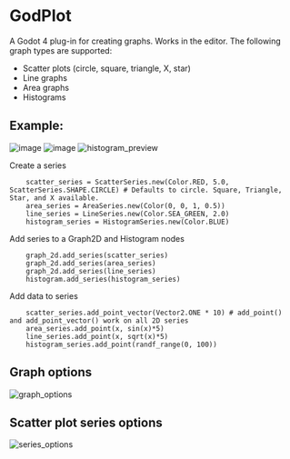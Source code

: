 # GodPlot
A Godot 4 plug-in for creating graphs. Works in the editor. The following graph types are supported:
- Scatter plots (circle, square, triangle, X, star)
- Line graphs
- Area graphs
- Histograms

## Example: 
![image](https://github.com/user-attachments/assets/802e9948-ab4a-478c-9842-6243ba98755a)
![image](https://github.com/user-attachments/assets/bb2eedf6-a28c-4c8a-8a12-dc7f6caac801)
![histogram_preview](https://github.com/user-attachments/assets/6667412d-f1d6-40c2-9db1-74da5e86cb28)

Create a series

```GDScript
	scatter_series = ScatterSeries.new(Color.RED, 5.0, ScatterSeries.SHAPE.CIRCLE) # Defaults to circle. Square, Triangle, Star, and X available.   
	area_series = AreaSeries.new(Color(0, 0, 1, 0.5))
	line_series = LineSeries.new(Color.SEA_GREEN, 2.0)
	histogram_series = HistogramSeries.new(Color.BLUE)
```
Add series to a Graph2D and Histogram nodes
```GDScript
	graph_2d.add_series(scatter_series)
	graph_2d.add_series(area_series)	
	graph_2d.add_series(line_series)
	histogram.add_series(histogram_series)
```
Add data to series
```GDScript
	scatter_series.add_point_vector(Vector2.ONE * 10) # add_point() and add_point_vector() work on all 2D series
	area_series.add_point(x, sin(x)*5)
	line_series.add_point(x, sqrt(x)*5)
	histogram_series.add_point(randf_range(0, 100))
```
## Graph options
![graph_options](https://github.com/user-attachments/assets/8cff2d7f-158b-44d2-85b5-2fe64e9d0cd0)

## Scatter plot series options
![series_options](https://github.com/user-attachments/assets/7a9f8c7d-a58d-4637-9bfb-0123a08101bc)
